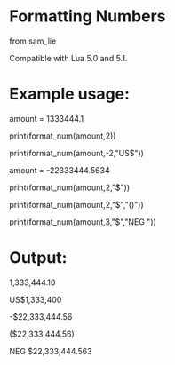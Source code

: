 # Formatting Numbers

from sam_lie

Compatible with Lua 5.0 and 5.1.

# Example usage:


amount = 1333444.1

print(format_num(amount,2))

print(format_num(amount,-2,"US$"))



amount = -22333444.5634

print(format_num(amount,2,"$"))

print(format_num(amount,2,"$","()"))

print(format_num(amount,3,"$","NEG "))

# Output:

1,333,444.10

US$1,333,400

-$22,333,444.56

($22,333,444.56)

NEG $22,333,444.563
